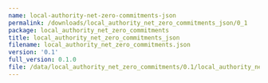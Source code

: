```yaml
---
name: local-authority-net-zero-commitments-json
permalink: /downloads/local_authority_net_zero_commitments_json/0_1
package: local_authority_net_zero_commitments
title: local_authority_net_zero_commitments_json
filename: local_authority_net_zero_commitments.json
version: '0.1'
full_version: 0.1.0
file: /data/local_authority_net_zero_commitments/0.1/local_authority_net_zero_commitments.json
---
```

